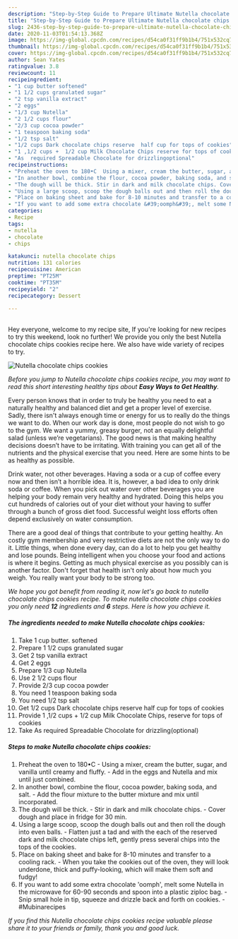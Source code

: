 ```yaml
---
description: "Step-by-Step Guide to Prepare Ultimate Nutella chocolate chips cookies"
title: "Step-by-Step Guide to Prepare Ultimate Nutella chocolate chips cookies"
slug: 2436-step-by-step-guide-to-prepare-ultimate-nutella-chocolate-chips-cookies
date: 2020-11-03T01:54:13.368Z
image: https://img-global.cpcdn.com/recipes/d54ca0f31ff9b1b4/751x532cq70/nutella-chocolate-chips-cookies-recipe-main-photo.jpg
thumbnail: https://img-global.cpcdn.com/recipes/d54ca0f31ff9b1b4/751x532cq70/nutella-chocolate-chips-cookies-recipe-main-photo.jpg
cover: https://img-global.cpcdn.com/recipes/d54ca0f31ff9b1b4/751x532cq70/nutella-chocolate-chips-cookies-recipe-main-photo.jpg
author: Sean Yates
ratingvalue: 3.8
reviewcount: 11
recipeingredient:
- "1 cup butter softened"
- "1 1/2 cups granulated sugar"
- "2 tsp vanilla extract"
- "2 eggs"
- "1/3 cup Nutella"
- "2 1/2 cups flour"
- "2/3 cup cocoa powder"
- "1 teaspoon baking soda"
- "1/2 tsp salt"
- "1/2 cups Dark chocolate chips reserve  half cup for tops of cookies"
- "1 ,1/2 cups +  1/2 cup Milk Chocolate Chips reserve for tops of cookies"
- "As  required Spreadable Chocolate for drizzlingoptional"
recipeinstructions:
- "Preheat the oven to 180•C  Using a mixer, cream the butter, sugar, and vanilla until creamy and fluffy. Add in the eggs and Nutella and mix until just combined."
- "In another bowl, combine the flour, cocoa powder, baking soda, and salt. Add the flour mixture to the butter mixture and mix until incorporated."
- "The dough will be thick. Stir in dark and milk chocolate chips. Cover dough and place in fridge for 30 min."
- "Using a large scoop, scoop the dough balls out and then roll the dough into even balls.  Flatten just a tad and with the each of the reserved dark and milk chocolate chips left, gently press several chips into the tops of the cookies."
- "Place on baking sheet and bake for 8-10 minutes and transfer to a cooling rack. When you take the cookies out of the oven, they will look underdone, thick and puffy-looking, which will make them soft and fudgy!"
- "If you want to add some extra chocolate &#39;oomph&#39;, melt some Nutella in the microwave for 60-90 seconds and spoon into a plastic ziploc bag. Snip small hole in tip, squeeze and drizzle back and forth on cookies. #Mubinarecipes"
categories:
- Recipe
tags:
- nutella
- chocolate
- chips

katakunci: nutella chocolate chips 
nutrition: 131 calories
recipecuisine: American
preptime: "PT25M"
cooktime: "PT35M"
recipeyield: "2"
recipecategory: Dessert

---
```

<br>
Hey everyone, welcome to my recipe site, If you're looking for new recipes to try this weekend, look no further! We provide you only the best Nutella chocolate chips cookies recipe here. We also have wide variety of recipes to try.
<br>


![Nutella chocolate chips cookies](https://img-global.cpcdn.com/recipes/d54ca0f31ff9b1b4/751x532cq70/nutella-chocolate-chips-cookies-recipe-main-photo.jpg)

<i>Before you jump to Nutella chocolate chips cookies recipe, you may want to read this short interesting healthy tips about <strong>Easy Ways to Get Healthy</strong>.</i>

Every person knows that in order to truly be healthy you need to eat a naturally healthy and balanced diet and get a proper level of exercise. Sadly, there isn't always enough time or energy for us to really do the things we want to do. When our work day is done, most people do not wish to go to the gym. We want a yummy, greasy burger, not an equally delightful salad (unless we’re vegetarians). The good news is that making healthy decisions doesn’t have to be irritating. With training you can get all of the nutrients and the physical exercise that you need. Here are some hints to be as healthy as possible.

Drink water, not other beverages. Having a soda or a cup of coffee every now and then isn’t a horrible idea. It is, however, a bad idea to only drink soda or coffee. When you pick out water over other beverages you are helping your body remain very healthy and hydrated. Doing this helps you cut hundreds of calories out of your diet without your having to suffer through a bunch of gross diet food. Successful weight loss efforts often depend exclusively on water consumption.

There are a good deal of things that contribute to your getting healthy. An costly gym membership and very restrictive diets are not the only way to do it. Little things, when done every day, can do a lot to help you get healthy and lose pounds. Being intelligent when you choose your food and actions is where it begins. Getting as much physical exercise as you possibly can is another factor. Don't forget that health isn't only about how much you weigh. You really want your body to be strong too. 


<i>We hope you got benefit from reading it, now let's go back to nutella chocolate chips cookies recipe. To make nutella chocolate chips cookies you only need <strong>12</strong> ingredients and <strong>6</strong> steps. Here is how you achieve it.
</i>

##### The ingredients needed to make Nutella chocolate chips cookies:

1. Take 1 cup butter. softened
1. Prepare 1 1/2 cups granulated sugar
1. Get 2 tsp vanilla extract
1. Get 2 eggs
1. Prepare 1/3 cup Nutella
1. Use 2 1/2 cups flour
1. Provide 2/3 cup cocoa powder
1. You need 1 teaspoon baking soda
1. You need 1/2 tsp salt
1. Get 1/2 cups Dark chocolate chips reserve  half cup for tops of cookies
1. Provide 1 ,1/2 cups +  1/2 cup Milk Chocolate Chips, reserve for tops of cookies
1. Take As  required Spreadable Chocolate for drizzling(optional)


##### Steps to make Nutella chocolate chips cookies:

1. Preheat the oven to 180•C  - Using a mixer, cream the butter, sugar, and vanilla until creamy and fluffy. - Add in the eggs and Nutella and mix until just combined.
1. In another bowl, combine the flour, cocoa powder, baking soda, and salt. - Add the flour mixture to the butter mixture and mix until incorporated.
1. The dough will be thick. - Stir in dark and milk chocolate chips. - Cover dough and place in fridge for 30 min.
1. Using a large scoop, scoop the dough balls out and then roll the dough into even balls.  - Flatten just a tad and with the each of the reserved dark and milk chocolate chips left, gently press several chips into the tops of the cookies.
1. Place on baking sheet and bake for 8-10 minutes and transfer to a cooling rack. - When you take the cookies out of the oven, they will look underdone, thick and puffy-looking, which will make them soft and fudgy!
1. If you want to add some extra chocolate &#39;oomph&#39;, melt some Nutella in the microwave for 60-90 seconds and spoon into a plastic ziploc bag. - Snip small hole in tip, squeeze and drizzle back and forth on cookies. - #Mubinarecipes


<i>If you find this Nutella chocolate chips cookies recipe valuable please share it to your friends or family, thank you and good luck.</i>

